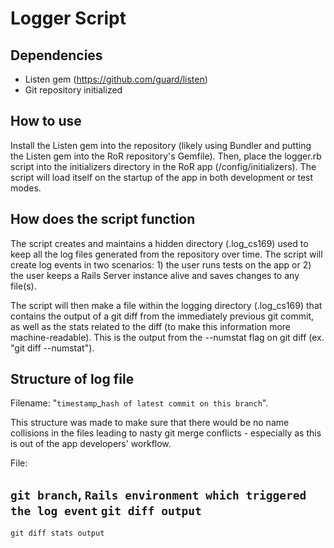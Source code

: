 # Logger Script

## Dependencies
* Listen gem (https://github.com/guard/listen)
* Git repository initialized

## How to use
Install the Listen gem into the repository (likely using Bundler and putting the Listen gem into the RoR repository's Gemfile). Then, place the logger.rb script into the initializers directory in the RoR app (/config/initializers). The script will load itself on the startup of the app in both development or test modes.

## How does the script function
The script creates and maintains a hidden directory (.log_cs169) used to keep all the log files generated from the repository over time. The script will create log events in two scenarios: 1) the user runs tests on the app or 2) the user keeps a Rails Server instance alive and saves changes to any file(s).

The script will then make a file within the logging directory (.log_cs169) that contains the output of a git diff from the immediately previous git commit, as well as the stats related to the diff (to make this information more machine-readable). This is the output from the --numstat flag on git diff (ex. "git diff --numstat").

## Structure of log file
Filename: "```timestamp```_````hash of latest commit on this branch````".
  
This structure was made to make sure that there would be no name collisions in the files leading to nasty git merge conflicts - especially as this is out of the app developers' workflow.

File:

```git branch```, ```Rails environment which triggered the log event```
```git diff output```
--
```git diff stats output```
